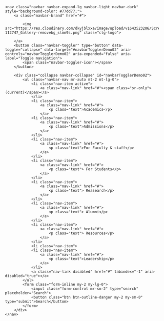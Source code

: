 <!DOCTYPE html>
<html>

<head> </head>

<body>
    <link rel="stylesheet" href="https://stackpath.bootstrapcdn.com/bootstrap/4.5.2/css/bootstrap.min.css" integrity="sha384-JcKb8q3iqJ61gNV9KGb8thSsNjpSL0n8PARn9HuZOnIxN0hoP+VmmDGMN5t9UJ0Z" crossorigin="anonymous" />
    <script src="https://code.jquery.com/jquery-3.5.1.slim.min.js" integrity="sha384-DfXdz2htPH0lsSSs5nCTpuj/zy4C+OGpamoFVy38MVBnE+IbbVYUew+OrCXaRkfj" crossorigin="anonymous"></script>
    <script src="https://cdn.jsdelivr.net/npm/popper.js@1.16.1/dist/umd/popper.min.js" integrity="sha384-9/reFTGAW83EW2RDu2S0VKaIzap3H66lZH81PoYlFhbGU+6BZp6G7niu735Sk7lN" crossorigin="anonymous"></script>
    <script src="https://stackpath.bootstrapcdn.com/bootstrap/4.5.2/js/bootstrap.min.js" integrity="sha384-B4gt1jrGC7Jh4AgTPSdUtOBvfO8shuf57BaghqFfPlYxofvL8/KUEfYiJOMMV+rV" crossorigin="anonymous"></script>
    <script src="https://kit.fontawesome.com/20c5629a29.js" crossorigin="anonymous"></script>

    <nav class="navbar navbar-expand-lg navbar-light navbar-dark" style="background-color: #77dd77;">
        <a class="navbar-brand" href="#">

            <img src="https://res.cloudinary.com/dkyjblxxa/image/upload/v1643523206/Screenshot_20220129-112747_Gallery-removebg_slmn9s.png" class="clg-logo">

        </a>
        <button class="navbar-toggler" type="button" data-toggle="collapse" data-target="#navbarTogglerDemo02" aria-controls="navbarTogglerDemo02" aria-expanded="false" aria-label="Toggle navigation">
            <span class="navbar-toggler-icon"></span>
        </button>

        <div class="collapse navbar-collapse" id="navbarTogglerDemo02">
            <ul class="navbar-nav mr-auto mt-2 mt-lg-0">
                <li class="nav-item active">
                    <a class="nav-link" href="#"><span class="sr-only">(current)</span></a>
                </li>
                <li class="nav-item">
                    <a class="nav-link" href="#">
                        <p class="text">Academics</p>
                    </a>
                <li class="nav-item">
                    <a class="nav-link" href="#">
                        <p class="text">Admissions</p>
                    </a>
                </li>
                <li class="nav-item">
                    <a class="nav-link" href="#">
                        <p class="text">For Faculty & staff</p>
                    </a>
                </li>
                <li class="nav-item">
                    <a class="nav-link" href="#">
                        <p class="text"> For Students</p>
                    </a>
                </li>
                <li class="nav-item">
                    <a class="nav-link" href="#">
                        <p class="text"> Reasearch</p>
                    </a>
                </li>
                <li class="nav-item">
                    <a class="nav-link" href="#">
                        <p class="text"> Alumni</p>
                    </a>
                </li>
                <li class="nav-item">
                    <a class="nav-link" href="#">
                        <p class="text"> Resources</p>
                    </a>
                </li>
                <li class="nav-item">
                <li class="nav-item">
                    <a class="nav-link" href="#">
                        <p class="text">Leadership</p>
                    </a>
                </li>
                <a class="nav-link disabled" href="#" tabindex="-1" aria-disabled="true"></a>
            </ul>
            <form class="form-inline my-2 my-lg-0">
                <input class="form-control mr-sm-2" type="search" placeholder="Search">
                <button class="btn btn-outline-danger my-2 my-sm-0" type="submit">Search</button>
            </form>
        </div>
    </nav>
</body>

</html>
